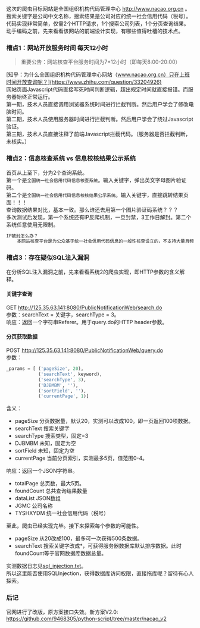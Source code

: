 这次的爬虫目标网站是全国组织机构代码管理中心 http://www.nacao.org.cn 。  
搜索关键字是公司中文名称，搜索结果是公司对应的统一社会信用代码（税号）。  
代码实现非常简单，仅需2个HTTP请求，1个搜索公司列表，1个分页查询结果。  
动手编码之前，先来看看该网站的前端设计实现，有哪些值得吐槽的技术点。  

### 槽点1：网站开放服务时间 每天12小时

>重要公告：网站核查平台服务时间为7*12小时（即每天8:00-20:00）

[知乎：为什么全国组织机构代码管理中心网站（www.nacao.org.cn）只在上班时间开放查询呢？](https://www.zhihu.com/question/33204926)  
网站页面Javascript代码直接写死时间判断逻辑，超出规定时间就直接报错。而服务器始终正常运行。  
第一期，技术人员直接调用浏览器系统时间进行拦截判断。然后用户学会了修改电脑时间。  
第二期，技术人员使用服务器时间进行拦截判断。然后用户学会了绕过Javascript验证。  
第三期，技术人员直接注释了前端Javascript拦截代码。（服务器是否拦截判断，未核实。）  

### 槽点2：信息核查系统 vs 信息校核结果公示系统

首页从上至下，分为2个查询系统。  
第一个是`全国统一社会信用代码信息核查系统`。输入关键字，弹出英文字母图片验证码。  
第二个是`全国统一社会信用代码信息校核结果公示系统`。输入关键字，直接跳转结果页面！！！  
查询数据结果对比，基本一致。那么谁还去用第一个图片验证码系统？？？  
多次测试后发现，第一个系统还有IP反爬机制，一旦封禁，3工作日解封。第二个系统任意使用无限制。  

```txt
IP被封怎么办？
    本网站核查平台是为公众基于统一社会信用代码信息的一般性核查设立的，不支持大量且频繁的查询请求，如查询过程中出现下图 所示，说明您的查询过于频繁，系统已经对您进行了查询限制，限制期为3个工作日。请于限制期后再访问系统进行查询。
```

### 槽点3：存在疑似SQL注入漏洞

在分析SQL注入漏洞之前，先来看看系统2的爬虫实现，即HTTP参数的含义解释。  

#### 关键字查询

GET http://125.35.63.141:8080/PublicNotificationWeb/search.do  
参数：searchText = 关键字，searchType = 3。  
响应：返回一个字符串Referer。用于query.do的HTTP header参数。  

#### 分页获取数据

POST http://125.35.63.141:8080/PublicNotificationWeb/query.do  
参数：

```python
_params = [ ('pageSize', 20),
            ('searchText', keyword),
            ('searchType', 3),
            ('DJBMBM', ''),
            ('sortField', ''),
            ('currentPage', 1)]
```

含义：

+ pageSize 分页数据量，默认20，实测可以改成100。即一页返回100项数据。
+ searchText 搜索关键字
+ searchType 搜索类型，固定=3
+ DJBMBM 未知，固定为空
+ sortField 未知，固定为空
+ currentPage 当前分页索引，实测最多5页，值范围0-4。

响应：返回一个JSON字符串。  

+ totalPage 总页数，最大5页。
+ foundCount 总共查询结果数量
+ dataList JSON数组
+ JGMC 公司名称
+ TYSHXYDM 统一社会信用代码（税号）
  
至此，爬虫已经实现完毕。接下来探索每个参数的可能性。

+ pageSize 从20改成100，最多可一次获得500条数据。
+ searchText 搜索关键字改成*，可获得服务器数据库默认排序数据。此时foundCount等于官网数据库数据总量。
  
实测数据日志见[sql_injection.txt](https://github.com/9468305/python-script/tree/master/nacao_v1/sql_injection.txt)。  
所以这里能否使用SQLInjection，获得数据库访问权限，直接拖库呢？留待有心人探索。  

### 后记

官网进行了改版，原方案接口失效。新方案V2.0:  
https://github.com/9468305/python-script/tree/master/nacao_v2  
